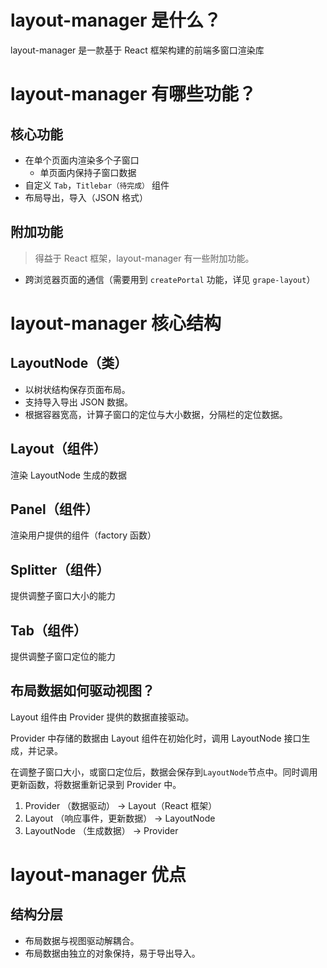# layout-manager 是什么？

layout-manager 是一款基于 React 框架构建的前端多窗口渲染库

# layout-manager 有哪些功能？

## 核心功能

-   在单个页面内渲染多个子窗口
    -   单页面内保持子窗口数据
-   自定义 `Tab`，`Titlebar（待完成）` 组件
-   布局导出，导入（JSON 格式）

## 附加功能

> 得益于 React 框架，layout-manager 有一些附加功能。

-   跨浏览器页面的通信（需要用到 `createPortal` 功能，详见 `grape-layout`）

# layout-manager 核心结构

## LayoutNode（类）

-   以树状结构保存页面布局。
-   支持导入导出 JSON 数据。
-   根据容器宽高，计算子窗口的定位与大小数据，分隔栏的定位数据。

## Layout（组件）

渲染 LayoutNode 生成的数据

## Panel（组件）

渲染用户提供的组件（factory 函数）

## Splitter（组件）

提供调整子窗口大小的能力

## Tab（组件）

提供调整子窗口定位的能力

## 布局数据如何驱动视图？

Layout 组件由 Provider 提供的数据直接驱动。

Provider 中存储的数据由 Layout 组件在初始化时，调用 LayoutNode 接口生成，并记录。

在调整子窗口大小，或窗口定位后，数据会保存到`LayoutNode`节点中。同时调用更新函数，将数据重新记录到 Provider 中。

1. Provider （数据驱动） -> Layout（React 框架）
2. Layout （响应事件，更新数据） -> LayoutNode
3. LayoutNode （生成数据） -> Provider

# layout-manager 优点

## 结构分层

-   布局数据与视图驱动解耦合。
-   布局数据由独立的对象保持，易于导出导入。
